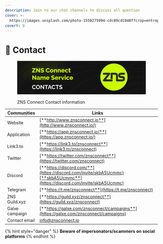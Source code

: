 ```yaml
---
description: Join to our chat channels to discuss all question
cover: >-
  https://images.unsplash.com/photo-1550275994-cdc89cd1948f?crop=entropy&cs=srgb&fm=jpg&ixid=M3wxOTcwMjR8MHwxfHNlYXJjaHwzfHxuZW9ufGVufDB8fHx8MTY4NzI0MzMyMnww&ixlib=rb-4.0.3&q=85
coverY: 0
---
```


# 🔗 Contact

<figure><img src=".gitbook/assets/Poster Twitter 59.jpg" alt=""><figcaption><p>ZNS Connect Contact information</p></figcaption></figure>

| Communities    | Links                                                                                                                    |
| -------------- | ------------------------------------------------------------------------------------------------------------------------ |
| Website        | [**http://www.znsconnect.io**](http://www.znsconnect.io/)                                                                |
| Application    | [**https://app.znsconnect.io/**](https://app.znsconnect.io/)                                                             |
| Link3.to       | [**https://link3.to/znsconnect**](https://link3.to/znsconnect)                                                           |
| Twitter        | [**https://twitter.com/znsconnect**](https://twitter.com/znsconnect)                                                     |
| Discord        | [**https://discord.com/**](https://discord.com/invite/skbA5Ucmmc)[**skbA5Ucmmc**](https://discord.com/invite/skbA5Ucmmc) |
| Telegram       | [**https://t.me/znsconnect**](https://t.me/znsconnect)                                                                   |
| ZNS Guild.xyz  | [**https://guild.xyz/znsconnect**](https://guild.xyz/znsconnect)                                                         |
| Galxe campaign | [**https://galxe.com/znsconnect/campaigns**](https://galxe.com/znsconnect/campaigns)                                     |
| Contact email  | info@znsconnect.io                                                                                                       |

{% hint style="danger" %}
**Beware of impersonators/scammers on social platforms**&#x20;
{% endhint %}
